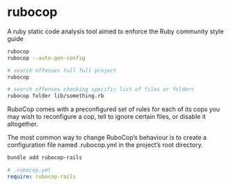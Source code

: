 # rubocop
A ruby static code analysis tool aimed to enforce the Ruby community style guide

```bash
rubocop
rubocop --auto-gen-config
```

```bash
# search offenses full full project
rubocop

# search offenses checking specific list of files or folders
rubocop folder lib/something.rb
```


RuboCop comes with a preconfigured set of rules for each of its cops you may wish to reconfigure a cop, tell to ignore certain files, or disable it altogether.

The most common way to change RuboCop’s behaviour is to create a configuration file named .rubocop.yml in the project’s root directory.



```bash
bundle add rubocop-rails
```


```yml
# .rubocop.yml
require: rubocop-rails
```
